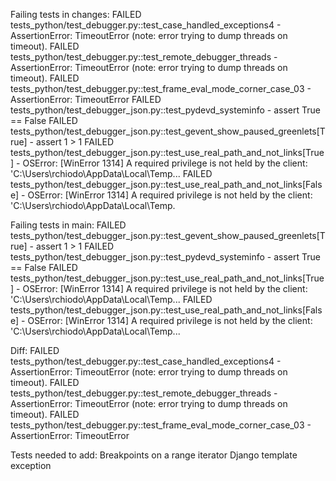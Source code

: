 Failing tests in changes:
FAILED tests_python/test_debugger.py::test_case_handled_exceptions4 - AssertionError: TimeoutError (note: error trying to dump threads on timeout).
FAILED tests_python/test_debugger.py::test_remote_debugger_threads - AssertionError: TimeoutError (note: error trying to dump threads on timeout).
FAILED tests_python/test_debugger.py::test_frame_eval_mode_corner_case_03 - AssertionError: TimeoutError
FAILED tests_python/test_debugger_json.py::test_pydevd_systeminfo - assert True == False
FAILED tests_python/test_debugger_json.py::test_gevent_show_paused_greenlets[True] - assert 1 > 1
FAILED tests_python/test_debugger_json.py::test_use_real_path_and_not_links[True] - OSError: [WinError 1314] A required privilege is not held by the client: 'C:\\Users\\rchiodo\\AppData\\Local\\Temp\...
FAILED tests_python/test_debugger_json.py::test_use_real_path_and_not_links[False] - OSError: [WinError 1314] A required privilege is not held by the client: 'C:\\Users\\rchiodo\\AppData\\Local\\Temp\.

Failing tests in main:
FAILED tests_python/test_debugger_json.py::test_gevent_show_paused_greenlets[True] - assert 1 > 1
FAILED tests_python/test_debugger_json.py::test_pydevd_systeminfo - assert True == False
FAILED tests_python/test_debugger_json.py::test_use_real_path_and_not_links[True] - OSError: [WinError 1314] A required privilege is not held by the client: 'C:\\Users\\rchiodo\\AppData\\Local\\Temp\...
FAILED tests_python/test_debugger_json.py::test_use_real_path_and_not_links[False] - OSError: [WinError 1314] A required privilege is not held by the client: 'C:\\Users\\rchiodo\\AppData\\Local\\Temp\...

Diff:
FAILED tests_python/test_debugger.py::test_case_handled_exceptions4 - AssertionError: TimeoutError (note: error trying to dump threads on timeout).
FAILED tests_python/test_debugger.py::test_remote_debugger_threads - AssertionError: TimeoutError (note: error trying to dump threads on timeout).
FAILED tests_python/test_debugger.py::test_frame_eval_mode_corner_case_03 - AssertionError: TimeoutError

Tests needed to add:
Breakpoints on a range iterator
Django template exception

